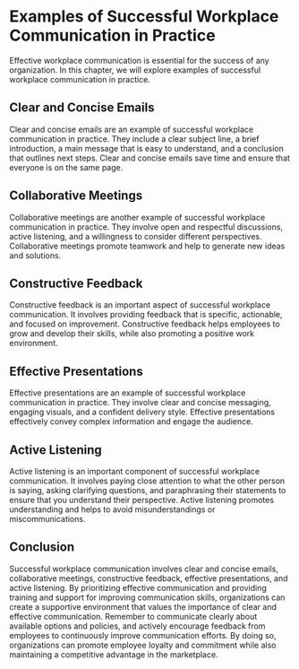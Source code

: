 Examples of Successful Workplace Communication in Practice
=======================================================================================================

Effective workplace communication is essential for the success of any organization. In this chapter, we will explore examples of successful workplace communication in practice.

Clear and Concise Emails
------------------------

Clear and concise emails are an example of successful workplace communication in practice. They include a clear subject line, a brief introduction, a main message that is easy to understand, and a conclusion that outlines next steps. Clear and concise emails save time and ensure that everyone is on the same page.

Collaborative Meetings
----------------------

Collaborative meetings are another example of successful workplace communication in practice. They involve open and respectful discussions, active listening, and a willingness to consider different perspectives. Collaborative meetings promote teamwork and help to generate new ideas and solutions.

Constructive Feedback
---------------------

Constructive feedback is an important aspect of successful workplace communication. It involves providing feedback that is specific, actionable, and focused on improvement. Constructive feedback helps employees to grow and develop their skills, while also promoting a positive work environment.

Effective Presentations
-----------------------

Effective presentations are an example of successful workplace communication in practice. They involve clear and concise messaging, engaging visuals, and a confident delivery style. Effective presentations effectively convey complex information and engage the audience.

Active Listening
----------------

Active listening is an important component of successful workplace communication. It involves paying close attention to what the other person is saying, asking clarifying questions, and paraphrasing their statements to ensure that you understand their perspective. Active listening promotes understanding and helps to avoid misunderstandings or miscommunications.

Conclusion
----------

Successful workplace communication involves clear and concise emails, collaborative meetings, constructive feedback, effective presentations, and active listening. By prioritizing effective communication and providing training and support for improving communication skills, organizations can create a supportive environment that values the importance of clear and effective communication. Remember to communicate clearly about available options and policies, and actively encourage feedback from employees to continuously improve communication efforts. By doing so, organizations can promote employee loyalty and commitment while also maintaining a competitive advantage in the marketplace.
